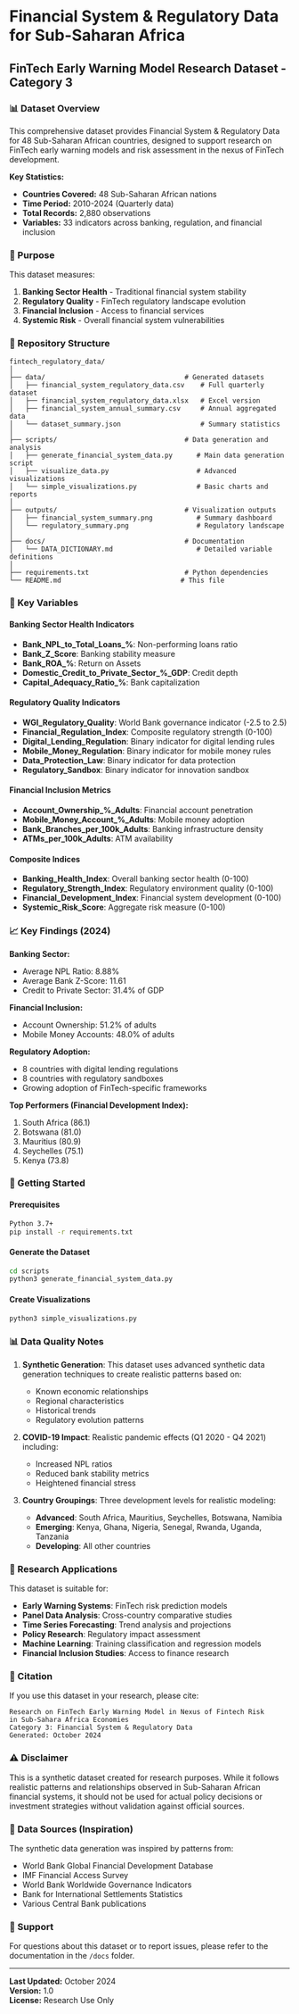# Financial System & Regulatory Data for Sub-Saharan Africa
## FinTech Early Warning Model Research Dataset - Category 3

### 📊 Dataset Overview
This comprehensive dataset provides Financial System & Regulatory Data for 48 Sub-Saharan African countries, designed to support research on FinTech early warning models and risk assessment in the nexus of FinTech development.

**Key Statistics:**
- **Countries Covered:** 48 Sub-Saharan African nations
- **Time Period:** 2010-2024 (Quarterly data)
- **Total Records:** 2,880 observations
- **Variables:** 33 indicators across banking, regulation, and financial inclusion

### 🎯 Purpose
This dataset measures:
1. **Banking Sector Health** - Traditional financial system stability
2. **Regulatory Quality** - FinTech regulatory landscape evolution
3. **Financial Inclusion** - Access to financial services
4. **Systemic Risk** - Overall financial system vulnerabilities

### 📁 Repository Structure
```
fintech_regulatory_data/
│
├── data/                                   # Generated datasets
│   ├── financial_system_regulatory_data.csv    # Full quarterly dataset
│   ├── financial_system_regulatory_data.xlsx   # Excel version
│   ├── financial_system_annual_summary.csv     # Annual aggregated data
│   └── dataset_summary.json                    # Summary statistics
│
├── scripts/                                # Data generation and analysis
│   ├── generate_financial_system_data.py      # Main data generation script
│   ├── visualize_data.py                      # Advanced visualizations
│   └── simple_visualizations.py               # Basic charts and reports
│
├── outputs/                                # Visualization outputs
│   ├── financial_system_summary.png           # Summary dashboard
│   └── regulatory_summary.png                 # Regulatory landscape
│
├── docs/                                   # Documentation
│   └── DATA_DICTIONARY.md                     # Detailed variable definitions
│
├── requirements.txt                        # Python dependencies
└── README.md                              # This file
```

### 🔑 Key Variables

#### Banking Sector Health Indicators
- **Bank_NPL_to_Total_Loans_%**: Non-performing loans ratio
- **Bank_Z_Score**: Banking stability measure
- **Bank_ROA_%**: Return on Assets
- **Domestic_Credit_to_Private_Sector_%_GDP**: Credit depth
- **Capital_Adequacy_Ratio_%**: Bank capitalization

#### Regulatory Quality Indicators
- **WGI_Regulatory_Quality**: World Bank governance indicator (-2.5 to 2.5)
- **Financial_Regulation_Index**: Composite regulatory strength (0-100)
- **Digital_Lending_Regulation**: Binary indicator for digital lending rules
- **Mobile_Money_Regulation**: Binary indicator for mobile money rules
- **Data_Protection_Law**: Binary indicator for data protection
- **Regulatory_Sandbox**: Binary indicator for innovation sandbox

#### Financial Inclusion Metrics
- **Account_Ownership_%_Adults**: Financial account penetration
- **Mobile_Money_Account_%_Adults**: Mobile money adoption
- **Bank_Branches_per_100k_Adults**: Banking infrastructure density
- **ATMs_per_100k_Adults**: ATM availability

#### Composite Indices
- **Banking_Health_Index**: Overall banking sector health (0-100)
- **Regulatory_Strength_Index**: Regulatory environment quality (0-100)
- **Financial_Development_Index**: Financial system development (0-100)
- **Systemic_Risk_Score**: Aggregate risk measure (0-100)

### 📈 Key Findings (2024)

**Banking Sector:**
- Average NPL Ratio: 8.88%
- Average Bank Z-Score: 11.61
- Credit to Private Sector: 31.4% of GDP

**Financial Inclusion:**
- Account Ownership: 51.2% of adults
- Mobile Money Accounts: 48.0% of adults

**Regulatory Adoption:**
- 8 countries with digital lending regulations
- 8 countries with regulatory sandboxes
- Growing adoption of FinTech-specific frameworks

**Top Performers (Financial Development Index):**
1. South Africa (86.1)
2. Botswana (81.0)
3. Mauritius (80.9)
4. Seychelles (75.1)
5. Kenya (73.8)

### 🚀 Getting Started

#### Prerequisites
```bash
Python 3.7+
pip install -r requirements.txt
```

#### Generate the Dataset
```bash
cd scripts
python3 generate_financial_system_data.py
```

#### Create Visualizations
```bash
python3 simple_visualizations.py
```

### 📊 Data Quality Notes

1. **Synthetic Generation**: This dataset uses advanced synthetic data generation techniques to create realistic patterns based on:
   - Known economic relationships
   - Regional characteristics
   - Historical trends
   - Regulatory evolution patterns

2. **COVID-19 Impact**: Realistic pandemic effects (Q1 2020 - Q4 2021) including:
   - Increased NPL ratios
   - Reduced bank stability metrics
   - Heightened financial stress

3. **Country Groupings**: Three development levels for realistic modeling:
   - **Advanced**: South Africa, Mauritius, Seychelles, Botswana, Namibia
   - **Emerging**: Kenya, Ghana, Nigeria, Senegal, Rwanda, Uganda, Tanzania
   - **Developing**: All other countries

### 🔬 Research Applications

This dataset is suitable for:
- **Early Warning Systems**: FinTech risk prediction models
- **Panel Data Analysis**: Cross-country comparative studies
- **Time Series Forecasting**: Trend analysis and projections
- **Policy Research**: Regulatory impact assessment
- **Machine Learning**: Training classification and regression models
- **Financial Inclusion Studies**: Access to finance research

### 📝 Citation

If you use this dataset in your research, please cite:
```
Research on FinTech Early Warning Model in Nexus of Fintech Risk 
in Sub-Sahara Africa Economies
Category 3: Financial System & Regulatory Data
Generated: October 2024
```

### ⚠️ Disclaimer

This is a synthetic dataset created for research purposes. While it follows realistic patterns and relationships observed in Sub-Saharan African financial systems, it should not be used for actual policy decisions or investment strategies without validation against official sources.

### 🔗 Data Sources (Inspiration)

The synthetic data generation was inspired by patterns from:
- World Bank Global Financial Development Database
- IMF Financial Access Survey
- World Bank Worldwide Governance Indicators
- Bank for International Settlements Statistics
- Various Central Bank publications

### 📧 Support

For questions about this dataset or to report issues, please refer to the documentation in the `/docs` folder.

---

**Last Updated:** October 2024  
**Version:** 1.0  
**License:** Research Use Only